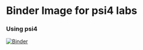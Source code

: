 # Binder Image for psi4 labs

### Using psi4
[![Binder](https://mybinder.org/badge_logo.svg)](https://mybinder.org/v2/gh/profshep/labs/master)
